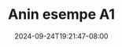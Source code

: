 --- 
title: "Anin esempe A1"
description: "    Anin esempe A1 full   new"
date: 2024-09-24T19:21:47-08:00
file_code: "1ye41ywbqmqy"
draft: false
cover: "bzjku5po7m9xrqug.jpg"
tags: ["Anin", "esempe", "bokep-indo", "bokep-viral", "bokep-ig"]
length: 169
fld_id: "1483922"
foldername: "Anin esempe"
categories: ["Anin esempe"]
views: 0
---